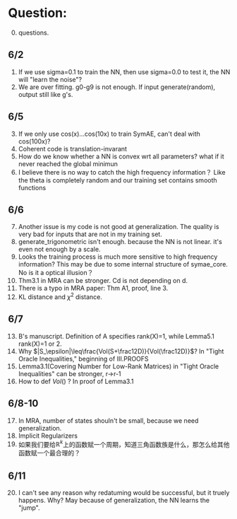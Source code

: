 # Question:  
0. questions. 
## 6/2  
1. If we use sigma=0.1 to train the NN, then use sigma=0.0 to test it, the NN will "learn the noise"?    
2. We are over fitting. g0-g9 is not enough. If input generate(random), output still like g's.    
## 6/5  
3. If we only use cos(x)...cos(10x) to train SymAE, can't deal with cos(100x)?
4. Coherent code is translation-invarant
5. How do we know whether a NN is convex wrt all parameters? what if it never reached the global minimun
6. I believe there is no way to catch the high frequency information？ Like the theta is completely random and our training set contains smooth functions  
## 6/6  
7. Another issue is my code is not good at generalization. The quality is very bad for inputs that are not in my training set.
8. generate_trigonometric isn't enough. because the NN is not linear. it's even not enough by a scale.
9. Looks the training process is much more sensitive to high frequency information? This may be due to some internal structure of symae_core. No is it a optical illusion？
10. Thm3.1 in MRA can be stronger. Cd is not depending on d.
11. There is a typo in MRA paper: Thm A1, proof, line 3.
12. KL distance and $\chi^2$ distance.
## 6/7
13. B's manuscript. Definition of A specifies rank(X)=1, while Lemma5.1 rank(X)=1 or 2.
14. Why $|S_\epsilon|\leq\frac{Vol(S+\frac12D)}{Vol(\frac12D)}$? In "Tight Oracle Inequalities," beginning of III.PROOFS
15. Lemma3.1(Covering Number for Low-Rank Matrices) in "Tight Oracle Inequalities" can be stronger, r->r-1
16. How to def $Vol()$ ? In proof of Lemma3.1
## 6/8-10
17. In MRA, number of states shouln't be small, because we need generalization.
18. Implicit Regularizers
19. 如果我们要给$\mathbb{R}^k$上的函数赋一个周期，知道三角函数族是什么，那怎么给其他函数赋一个最合理的？
## 6/11
20. I can't see any reason why redatuming would be successful, but it truely happens. Why? May because of generalization, the NN learns the "jump".
